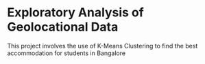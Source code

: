 # Exploratory Analysis of Geolocational Data

This project involves the use of K-Means Clustering to find the best accommodation for students in Bangalore

